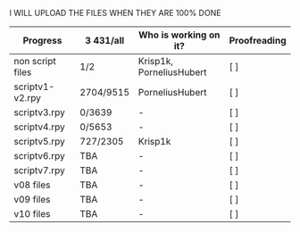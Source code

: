 I WILL UPLOAD THE FILES WHEN THEY ARE 100% DONE

Progress | 3 431/all | Who is working on it? | Proofreading
-------- | -------- | --------- | ---------
non script files | 1/2 | Krisp1k, PorneliusHubert | [ ]
scriptv1-v2.rpy | 2704/9515 | PorneliusHubert | [ ]
scriptv3.rpy | 0/3639 | - | [ ]
scriptv4.rpy | 0/5653 | - | [ ]
scriptv5.rpy | 727/2305 | Krisp1k | [ ]
scriptv6.rpy | TBA | - | [ ]
scriptv7.rpy |TBA | - | [ ]
v08 files | TBA | - | [ ]
v09 files | TBA | - | [ ]
v10 files | TBA | - | [ ]
